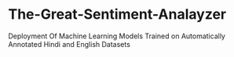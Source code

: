 # The-Great-Sentiment-Analayzer
Deployment Of Machine Learning Models Trained on Automatically Annotated Hindi and English Datasets
